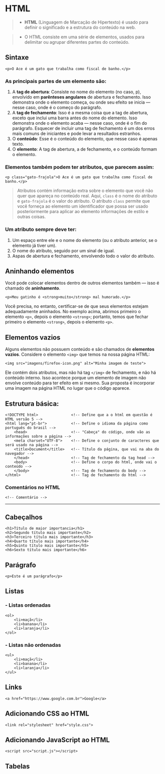 # HTML
> - **HTML** (Linguagem de Marcação de Hipertexto) é usado para definir o significado e a estrutura do conteúdo na web.

> - O HTML consiste em uma série de elementos, usados para delimitar ou agrupar diferentes partes do conteúdo.

## Sintaxe

    <p>O Ace é um gato que trabalha como fiscal de banho.</p>

### As principais partes de um elemento são:

1. A **tag de abertura**: Consiste no nome do elemento (no caso, p), envolvido em **parênteses angulares** de abertura e fechamento. Isso demonstra onde o elemento começa, ou onde seu efeito se inicia — nesse caso, onde é o começo do parágrafo.
1. A **tag de fechamento**: Isso é a mesma coisa que a tag de abertura, exceto que inclui uma barra antes do nome do elemento. Isso demonstra onde o elemento acaba — nesse caso, onde é o fim do parágrafo. Esquecer de incluir uma tag de fechamento é um dos erros mais comuns de iniciantes e pode levar a resultados estranhos.
2. O **conteúdo**: Esse é o conteúdo do elemento, que nesse caso é apenas texto.
3. O **elemento**: A tag de abertura, a de fechamento, e o conteúdo formam o elemento.

### Elementos também podem ter **atributos**, que parecem assim:

    <p class="gato-frajola">O Ace é um gato que trabalha como fiscal de banho.</p>

>Atributos contém informação extra sobre o elemento que você não quer que apareça no conteúdo real. Aqui, `class` é o nome do atributo e `gato-frajola` é o valor do atributo. O atributo `class` permite que você forneça ao elemento um identificador que possa ser usado posteriormente para aplicar ao elemento informações de estilo e outras coisas.

### Um atributo sempre deve ter:

1. Um espaço entre ele e o nome do elemento (ou o atributo anterior, se o elemento já tiver um).
2. O nome do atributo, seguido por um sinal de igual.
3. Aspas de abertura e fechamento, envolvendo todo o valor do atributo.


## Aninhando elementos

Você pode colocar elementos dentro de outros elementos também — isso é chamado de **aninhamento**.

    <p>Meu gatinho é <strong>muito</strong> mal humorado.</p>

Você precisa, no entanto, certificar-se de que seus elementos estejam adequadamente aninhados. No exemplo acima, abrimos primeiro o elemento `<p>`, depois o elemento `<strong>`; portanto, temos que fechar primeiro o elemento `<strong>`, depois o elemento `<p>`.


## Elementos vazios

Alguns elementos não possuem conteúdo e são chamados de **elementos vazios**. Considere o elemento `<img>` que temos na nossa página HTML:

    <img src="imagens/firefox-icon.png" alt="Minha imagem de teste">

Ele contém dois atributos, mas não há tag `</img>` de fechamento, e não há conteúdo interno. Isso acontece porque um elemento de imagem não envolve conteúdo para ter efeito em si mesmo. Sua proposta é incorporar uma imagem na página HTML no lugar que o código aparece.

## Estrutura básica:

    <!DOCTYPE html>               <!-- Define que a o html em questão é HTML versão 5 -->
    <html lang="pt-br">           <!-- Define o idioma da página como português do brasil -->
        <head>                    <!-- "Cabeça" do código, onde vão as informações sobre a página -->
        <meta charset="UTF-8">    <!-- Define o conjunto de caracteres que será usado na página -->
        <title>Document</title>   <!-- Título da página, que vai na aba do navegador -->
        </head>                   <!-- Tag de fechamento da tag head -->
        <body>                    <!-- Define o corpo do html, onde vai o conteúdo -->
        </body>                   <!-- Tag de fechamento do body -->
    </html>                       <!-- Tag de fechamento do html -->

### Comentários no HTML
    <!-- Comentário -->
---
## Cabeçalhos
    <h1>Título de maior importancia</h1>
    <h2>Segundo título mais importante</h2>
    <h3>Terceiro título mais importante</h3>
    <h4>Quarto título mais importante</h4>
    <h5>Quinto título mais importante</h5>
    <h6>Sexto título mais importante</h6>

## Parágrafo
    <p>Este é um parágrafo</p>

## Listas
### - Listas ordenadas
    <ol>
        <li>maçã</li>
        <li>banana</li>
        <li>laranja</li>
    </ol>

### - Listas não ordenadas
    <ul>
        <li>maçã</li>
        <li>banana</li>
        <li>laranja</li>
    </ul>

## Links
    <a href="https://www.google.com.br">Google</a>

## Adicionando CSS ao HTML
    <link rel="stylesheet" href="style.css">

## Adicionando JavaScript ao HTML
    <script src="script.js"></script>

## Tabelas